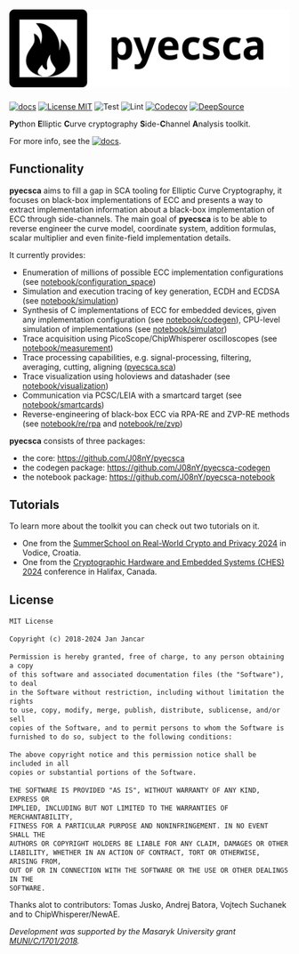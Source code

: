 # ![](https://raw.githubusercontent.com/J08nY/pyecsca/master/docs/_static/logo_black_full.png)

[![docs](https://img.shields.io/badge/docs-pyecsca.org-black.svg)](https://pyecsca.org/)  [![License MIT ](https://img.shields.io/github/license/J08nY/pyecsca?color=brightgreen)](https://github.com/J08nY/pyecsca/blob/master/LICENSE) ![Test](https://github.com/J08nY/pyecsca/workflows/Test/badge.svg) ![Lint](https://github.com/J08nY/pyecsca/workflows/Lint/badge.svg) [![Codecov](https://img.shields.io/codecov/c/gh/J08nY/pyecsca?color=brightgreen&logo=codecov)](https://codecov.io/gh/J08nY/pyecsca) [![DeepSource](https://deepsource.io/gh/J08nY/pyecsca.svg/?label=active+issues&show_trend=true)](https://deepsource.io/gh/J08nY/pyecsca/?ref=repository-badge)

**Py**thon **E**lliptic **C**urve cryptography **S**ide-**C**hannel **A**nalysis toolkit.

For more info, see the [![docs](https://img.shields.io/badge/docs-pyecsca.org-black.svg)](https://pyecsca.org/).

## Functionality

**pyecsca** aims to fill a gap in SCA tooling for Elliptic Curve Cryptography, it focuses on
black-box implementations of ECC and presents a way to extract implementation information
about a black-box implementation of ECC through side-channels. The main goal of **pyecsca**
is to be able to reverse engineer the curve model, coordinate system, addition formulas, scalar
multiplier and even finite-field implementation details.

It currently provides:
 - Enumeration of millions of possible ECC implementation configurations (see [notebook/configuration_space](https://pyecsca.org/notebook/configuration_space.html))
 - Simulation and execution tracing of key generation, ECDH and ECDSA (see [notebook/simulation](https://pyecsca.org/notebook/simulation.html))
 - Synthesis of C implementations of ECC for embedded devices, given any implementation configuration (see [notebook/codegen](https://pyecsca.org/notebook/codegen.html)),
   CPU-level simulation of implementations (see [notebook/simulator](https://pyecsca.org/notebook/simulator.html))
 - Trace acquisition using PicoScope/ChipWhisperer oscilloscopes (see [notebook/measurement](https://pyecsca.org/notebook/measurement.html))
 - Trace processing capabilities, e.g. signal-processing, filtering, averaging, cutting, aligning ([pyecsca.sca](https://pyecsca.org/api/pyecsca.sca.html))
 - Trace visualization using holoviews and datashader (see [notebook/visualization](https://pyecsca.org/notebook/visualization.html))
 - Communication via PCSC/LEIA with a smartcard target (see [notebook/smartcards](https://pyecsca.org/notebook/smartcards.html))
 - Reverse-engineering of black-box ECC via RPA-RE and ZVP-RE methods (see [notebook/re/rpa](https://pyecsca.org/notebook/re/rpa.html) and [notebook/re/zvp](https://pyecsca.org/notebook/re/zvp.html))

**pyecsca** consists of three packages:
 - the core: https://github.com/J08nY/pyecsca
 - the codegen package: https://github.com/J08nY/pyecsca-codegen
 - the notebook package: https://github.com/J08nY/pyecsca-notebook

## Tutorials

To learn more about the toolkit you can check out two tutorials on it.
 - One from the [SummerSchool on Real-World Crypto and Privacy 2024](https://github.com/J08nY/pyecsca-tutorial-croatia2024) in Vodice, Croatia.
 - One from the [Cryptographic Hardware and Embedded Systems (CHES) 2024](https://github.com/J08nY/pyecsca-tutorial-ches2024) conference in Halifax, Canada.

## License

    MIT License

    Copyright (c) 2018-2024 Jan Jancar

    Permission is hereby granted, free of charge, to any person obtaining a copy
    of this software and associated documentation files (the "Software"), to deal
    in the Software without restriction, including without limitation the rights
    to use, copy, modify, merge, publish, distribute, sublicense, and/or sell
    copies of the Software, and to permit persons to whom the Software is
    furnished to do so, subject to the following conditions:

    The above copyright notice and this permission notice shall be included in all
    copies or substantial portions of the Software.

    THE SOFTWARE IS PROVIDED "AS IS", WITHOUT WARRANTY OF ANY KIND, EXPRESS OR
    IMPLIED, INCLUDING BUT NOT LIMITED TO THE WARRANTIES OF MERCHANTABILITY,
    FITNESS FOR A PARTICULAR PURPOSE AND NONINFRINGEMENT. IN NO EVENT SHALL THE
    AUTHORS OR COPYRIGHT HOLDERS BE LIABLE FOR ANY CLAIM, DAMAGES OR OTHER
    LIABILITY, WHETHER IN AN ACTION OF CONTRACT, TORT OR OTHERWISE, ARISING FROM,
    OUT OF OR IN CONNECTION WITH THE SOFTWARE OR THE USE OR OTHER DEALINGS IN THE
    SOFTWARE.

Thanks alot to contributors: Tomas Jusko, Andrej Batora, Vojtech Suchanek and
to ChipWhisperer/NewAE.

*Development was supported by the Masaryk University grant [MUNI/C/1701/2018](https://www.muni.cz/en/research/projects/46834).*
